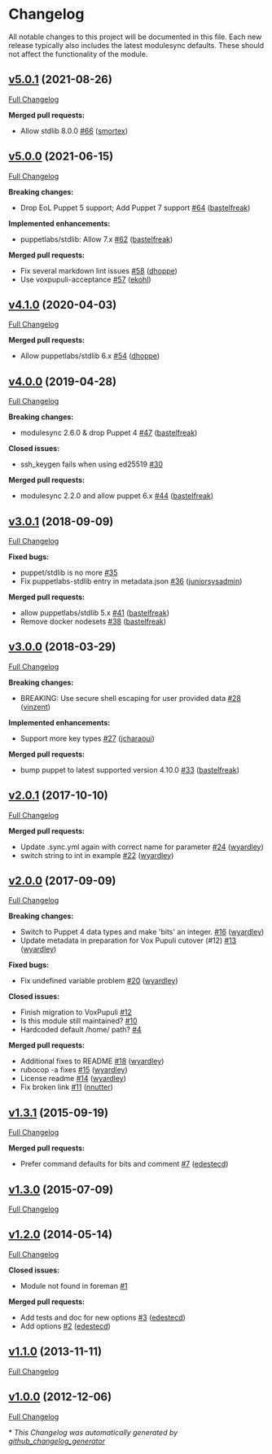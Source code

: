 # Changelog

All notable changes to this project will be documented in this file.
Each new release typically also includes the latest modulesync defaults.
These should not affect the functionality of the module.

## [v5.0.1](https://github.com/voxpupuli/puppet-ssh_keygen/tree/v5.0.1) (2021-08-26)

[Full Changelog](https://github.com/voxpupuli/puppet-ssh_keygen/compare/v5.0.0...v5.0.1)

**Merged pull requests:**

- Allow stdlib 8.0.0 [\#66](https://github.com/voxpupuli/puppet-ssh_keygen/pull/66) ([smortex](https://github.com/smortex))

## [v5.0.0](https://github.com/voxpupuli/puppet-ssh_keygen/tree/v5.0.0) (2021-06-15)

[Full Changelog](https://github.com/voxpupuli/puppet-ssh_keygen/compare/v4.1.0...v5.0.0)

**Breaking changes:**

- Drop EoL Puppet 5 support; Add Puppet 7 support [\#64](https://github.com/voxpupuli/puppet-ssh_keygen/pull/64) ([bastelfreak](https://github.com/bastelfreak))

**Implemented enhancements:**

- puppetlabs/stdlib: Allow 7.x [\#62](https://github.com/voxpupuli/puppet-ssh_keygen/pull/62) ([bastelfreak](https://github.com/bastelfreak))

**Merged pull requests:**

- Fix several markdown lint issues [\#58](https://github.com/voxpupuli/puppet-ssh_keygen/pull/58) ([dhoppe](https://github.com/dhoppe))
- Use voxpupuli-acceptance [\#57](https://github.com/voxpupuli/puppet-ssh_keygen/pull/57) ([ekohl](https://github.com/ekohl))

## [v4.1.0](https://github.com/voxpupuli/puppet-ssh_keygen/tree/v4.1.0) (2020-04-03)

[Full Changelog](https://github.com/voxpupuli/puppet-ssh_keygen/compare/v4.0.0...v4.1.0)

**Merged pull requests:**

- Allow puppetlabs/stdlib 6.x [\#54](https://github.com/voxpupuli/puppet-ssh_keygen/pull/54) ([dhoppe](https://github.com/dhoppe))

## [v4.0.0](https://github.com/voxpupuli/puppet-ssh_keygen/tree/v4.0.0) (2019-04-28)

[Full Changelog](https://github.com/voxpupuli/puppet-ssh_keygen/compare/v3.0.1...v4.0.0)

**Breaking changes:**

- modulesync 2.6.0 & drop Puppet 4 [\#47](https://github.com/voxpupuli/puppet-ssh_keygen/pull/47) ([bastelfreak](https://github.com/bastelfreak))

**Closed issues:**

- ssh\_keygen fails when using ed25519 [\#30](https://github.com/voxpupuli/puppet-ssh_keygen/issues/30)

**Merged pull requests:**

- modulesync 2.2.0 and allow puppet 6.x [\#44](https://github.com/voxpupuli/puppet-ssh_keygen/pull/44) ([bastelfreak](https://github.com/bastelfreak))

## [v3.0.1](https://github.com/voxpupuli/puppet-ssh_keygen/tree/v3.0.1) (2018-09-09)

[Full Changelog](https://github.com/voxpupuli/puppet-ssh_keygen/compare/v3.0.0...v3.0.1)

**Fixed bugs:**

- puppet/stdlib is no more [\#35](https://github.com/voxpupuli/puppet-ssh_keygen/issues/35)
- Fix puppetlabs-stdlib entry in metadata.json [\#36](https://github.com/voxpupuli/puppet-ssh_keygen/pull/36) ([juniorsysadmin](https://github.com/juniorsysadmin))

**Merged pull requests:**

- allow puppetlabs/stdlib 5.x [\#41](https://github.com/voxpupuli/puppet-ssh_keygen/pull/41) ([bastelfreak](https://github.com/bastelfreak))
- Remove docker nodesets [\#38](https://github.com/voxpupuli/puppet-ssh_keygen/pull/38) ([bastelfreak](https://github.com/bastelfreak))

## [v3.0.0](https://github.com/voxpupuli/puppet-ssh_keygen/tree/v3.0.0) (2018-03-29)

[Full Changelog](https://github.com/voxpupuli/puppet-ssh_keygen/compare/v2.0.1...v3.0.0)

**Breaking changes:**

- BREAKING: Use secure shell escaping for user provided data [\#28](https://github.com/voxpupuli/puppet-ssh_keygen/pull/28) ([vinzent](https://github.com/vinzent))

**Implemented enhancements:**

- Support more key types [\#27](https://github.com/voxpupuli/puppet-ssh_keygen/pull/27) ([jcharaoui](https://github.com/jcharaoui))

**Merged pull requests:**

- bump puppet to latest supported version 4.10.0 [\#33](https://github.com/voxpupuli/puppet-ssh_keygen/pull/33) ([bastelfreak](https://github.com/bastelfreak))

## [v2.0.1](https://github.com/voxpupuli/puppet-ssh_keygen/tree/v2.0.1) (2017-10-10)

[Full Changelog](https://github.com/voxpupuli/puppet-ssh_keygen/compare/v2.0.0...v2.0.1)

**Merged pull requests:**

- Update .sync.yml again with correct name for parameter [\#24](https://github.com/voxpupuli/puppet-ssh_keygen/pull/24) ([wyardley](https://github.com/wyardley))
- switch string to int in example [\#22](https://github.com/voxpupuli/puppet-ssh_keygen/pull/22) ([wyardley](https://github.com/wyardley))

## [v2.0.0](https://github.com/voxpupuli/puppet-ssh_keygen/tree/v2.0.0) (2017-09-09)

[Full Changelog](https://github.com/voxpupuli/puppet-ssh_keygen/compare/v1.3.1...v2.0.0)

**Breaking changes:**

- Switch to Puppet 4 data types and make 'bits' an integer.  [\#16](https://github.com/voxpupuli/puppet-ssh_keygen/pull/16) ([wyardley](https://github.com/wyardley))
- Update metadata in preparation for Vox Pupuli cutover \(\#12\) [\#13](https://github.com/voxpupuli/puppet-ssh_keygen/pull/13) ([wyardley](https://github.com/wyardley))

**Fixed bugs:**

- Fix undefined variable problem [\#20](https://github.com/voxpupuli/puppet-ssh_keygen/pull/20) ([wyardley](https://github.com/wyardley))

**Closed issues:**

- Finish migration to VoxPupuli [\#12](https://github.com/voxpupuli/puppet-ssh_keygen/issues/12)
- Is this module still maintained? [\#10](https://github.com/voxpupuli/puppet-ssh_keygen/issues/10)
- Hardcoded default /home/ path? [\#4](https://github.com/voxpupuli/puppet-ssh_keygen/issues/4)

**Merged pull requests:**

- Additional fixes to README [\#18](https://github.com/voxpupuli/puppet-ssh_keygen/pull/18) ([wyardley](https://github.com/wyardley))
- rubocop -a fixes [\#15](https://github.com/voxpupuli/puppet-ssh_keygen/pull/15) ([wyardley](https://github.com/wyardley))
- License readme [\#14](https://github.com/voxpupuli/puppet-ssh_keygen/pull/14) ([wyardley](https://github.com/wyardley))
- Fix broken link [\#11](https://github.com/voxpupuli/puppet-ssh_keygen/pull/11) ([nnutter](https://github.com/nnutter))

## [v1.3.1](https://github.com/voxpupuli/puppet-ssh_keygen/tree/v1.3.1) (2015-09-19)

[Full Changelog](https://github.com/voxpupuli/puppet-ssh_keygen/compare/v1.3.0...v1.3.1)

**Merged pull requests:**

- Prefer command defaults for bits and comment [\#7](https://github.com/voxpupuli/puppet-ssh_keygen/pull/7) ([edestecd](https://github.com/edestecd))

## [v1.3.0](https://github.com/voxpupuli/puppet-ssh_keygen/tree/v1.3.0) (2015-07-09)

[Full Changelog](https://github.com/voxpupuli/puppet-ssh_keygen/compare/v1.2.0...v1.3.0)

## [v1.2.0](https://github.com/voxpupuli/puppet-ssh_keygen/tree/v1.2.0) (2014-05-14)

[Full Changelog](https://github.com/voxpupuli/puppet-ssh_keygen/compare/v1.1.0...v1.2.0)

**Closed issues:**

- Module not found in foreman [\#1](https://github.com/voxpupuli/puppet-ssh_keygen/issues/1)

**Merged pull requests:**

- Add tests and doc for new options [\#3](https://github.com/voxpupuli/puppet-ssh_keygen/pull/3) ([edestecd](https://github.com/edestecd))
- Add options [\#2](https://github.com/voxpupuli/puppet-ssh_keygen/pull/2) ([edestecd](https://github.com/edestecd))

## [v1.1.0](https://github.com/voxpupuli/puppet-ssh_keygen/tree/v1.1.0) (2013-11-11)

[Full Changelog](https://github.com/voxpupuli/puppet-ssh_keygen/compare/v1.0.0...v1.1.0)

## [v1.0.0](https://github.com/voxpupuli/puppet-ssh_keygen/tree/v1.0.0) (2012-12-06)

[Full Changelog](https://github.com/voxpupuli/puppet-ssh_keygen/compare/38313a26e9186207b7e99560388285655ca2ebda...v1.0.0)



\* *This Changelog was automatically generated by [github_changelog_generator](https://github.com/github-changelog-generator/github-changelog-generator)*
